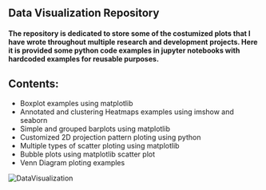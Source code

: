 ## Data Visualization Repository


#### The repository is dedicated to store some of the costumized plots that I have wrote throughout multiple research and development projects. Here it is provided some python code examples in jupyter notebooks with hardcoded examples for reusable purposes.


## Contents:

* Boxplot examples using matplotlib 
* Annotated and clustering Heatmaps examples using imshow and seaborn       
* Simple and grouped barplots using matplotlib
* Customized 2D projection pattern ploting using python   
* Multiple types of scatter ploting using matplotlib 
* Bubble plots using matplotlib scatter plot 
* Venn Diagram ploting examples



![DataVisualization](https://user-images.githubusercontent.com/31729218/154593491-880e567a-7239-40cc-ae2e-f717a6aabfab.png)


